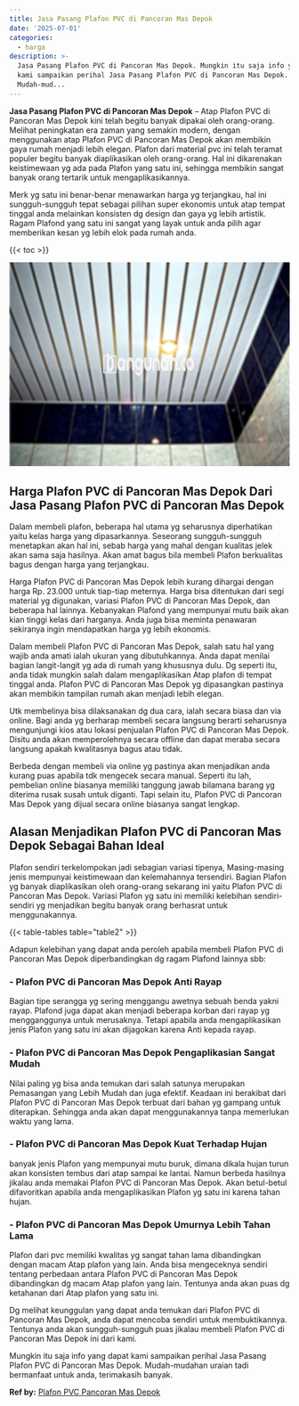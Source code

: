 ```yaml
---
title: Jasa Pasang Plafon PVC di Pancoran Mas Depok
date: '2025-07-01'
categories:
  - harga
description: >-
  Jasa Pasang Plafon PVC di Pancoran Mas Depok. Mungkin itu saja info yang dapat
  kami sampaikan perihal Jasa Pasang Plafon PVC di Pancoran Mas Depok.
  Mudah-mud...
---
```


**Jasa Pasang Plafon PVC di Pancoran Mas Depok** – Atap Plafon PVC di Pancoran Mas Depok kini telah begitu banyak dipakai oleh orang-orang. Melihat peningkatan era zaman yang semakin modern, dengan menggunakan atap Plafon PVC di Pancoran Mas Depok akan membikin gaya rumah menjadi lebih elegan. Plafon dari material pvc ini telah teramat populer begitu banyak diaplikasikan oleh orang-orang. Hal ini dikarenakan keistimewaan yg ada pada Plafon yang satu ini, sehingga membikin sangat banyak orang tertarik untuk mengaplikasikannya.

Merk yg satu ini benar-benar menawarkan harga yg terjangkau, hal ini sungguh-sungguh tepat sebagai pilihan super ekonomis untuk atap tempat tinggal anda melainkan konsisten dg design dan gaya yg lebih artistik. Ragam Plafond yang satu ini sangat yang layak untuk anda pilih agar memberikan kesan yg lebih elok pada rumah anda.

{{< toc >}}

![Jasa Pasang Plafon PVC di Pancoran Mas Depok](/images/flafond-pvc-murah24.png)

## Harga Plafon PVC di Pancoran Mas Depok Dari Jasa Pasang Plafon PVC di Pancoran Mas Depok

Dalam membeli plafon, beberapa hal utama yg seharusnya diperhatikan yaitu kelas harga yang dipasarkannya. Seseorang sungguh-sungguh menetapkan akan hal ini, sebab harga yang mahal dengan kualitas jelek akan sama saja hasilnya. Akan amat bagus bila membeli Plafon berkualitas bagus dengan harga yang terjangkau.

Harga Plafon PVC di Pancoran Mas Depok lebih kurang dihargai dengan harga Rp. 23.000 untuk tiap-tiap meternya. Harga bisa ditentukan dari segi material yg digunakan, variasi Plafon PVC di Pancoran Mas Depok, dan beberapa hal lainnya. Kebanyakan Plafond yang mempunyai mutu baik akan kian tinggi kelas dari harganya. Anda juga bisa meminta penawaran sekiranya ingin mendapatkan harga yg lebih ekonomis.

Dalam membeli Plafon PVC di Pancoran Mas Depok, salah satu hal yang wajib anda amati ialah ukuran yang dibutuhkannya. Anda dapat menilai bagian langit-langit yg ada di rumah yang khususnya dulu. Dg seperti itu, anda tidak mungkin salah dalam mengaplikasikan Atap plafon di tempat tinggal anda. Plafon PVC di Pancoran Mas Depok yg dipasangkan pastinya akan membikin tampilan rumah akan menjadi lebih elegan.

Utk membelinya bisa dilaksanakan dg dua cara, ialah secara biasa dan via online. Bagi anda yg berharap membeli secara langsung berarti seharusnya mengunjungi kios atau lokasi penjualan Plafon PVC di Pancoran Mas Depok. Disitu anda akan memperolehnya secara offline dan dapat meraba secara langsung apakah kwalitasnya bagus atau tidak.

Berbeda dengan membeli via online yg pastinya akan menjadikan anda kurang puas apabila tdk mengecek secara manual. Seperti itu lah, pembelian online biasanya memiliki tanggung jawab bilamana barang yg diterima rusak susah untuk diganti. Tapi selain itu, Plafon PVC di Pancoran Mas Depok yang dijual secara online biasanya sangat lengkap.

## Alasan Menjadikan Plafon PVC di Pancoran Mas Depok Sebagai Bahan Ideal

Plafon sendiri terkelompokan jadi sebagian variasi tipenya, Masing-masing jenis mempunyai keistimewaan dan kelemahannya tersendiri. Bagian Plafon yg banyak diaplikasikan oleh orang-orang sekarang ini yaitu Plafon PVC di Pancoran Mas Depok. Variasi Plafon yg satu ini memiliki kelebihan sendiri-sendiri yg menjadikan begitu banyak orang berhasrat untuk menggunakannya.

{{< table-tables table="table2" >}}

Adapun kelebihan yang dapat anda peroleh apabila membeli Plafon PVC di Pancoran Mas Depok diperbandingkan dg ragam Plafond lainnya sbb:

### \- Plafon PVC di Pancoran Mas Depok Anti Rayap

Bagian tipe serangga yg sering menggangu awetnya sebuah benda yakni rayap. Plafond juga dapat akan menjadi beberapa korban dari rayap yg mengganggunya untuk merusaknya. Tetapi apabila anda mengaplikasikan jenis Plafon yang satu ini akan dijagokan karena Anti kepada rayap.

### \- Plafon PVC di Pancoran Mas Depok Pengaplikasian Sangat Mudah

Nilai paling yg bisa anda temukan dari salah satunya merupakan Pemasangan yang Lebih Mudah dan juga efektif. Keadaan ini berakibat dari Plafon PVC di Pancoran Mas Depok terbuat dari bahan yg gampang untuk diterapkan. Sehingga anda akan dapat menggunakannya tanpa memerlukan waktu yang lama.

### \- Plafon PVC di Pancoran Mas Depok Kuat Terhadap Hujan

banyak jenis Plafon yang mempunyai mutu buruk, dimana dikala hujan turun akan konsisten tembus dari atap sampai ke lantai. Namun berbeda hasilnya jikalau anda memakai Plafon PVC di Pancoran Mas Depok. Akan betul-betul difavoritkan apabila anda mengaplikasikan Plafon yg satu ini karena tahan hujan.

### \- Plafon PVC di Pancoran Mas Depok Umurnya Lebih Tahan Lama

Plafon dari pvc memiliki kwalitas yg sangat tahan lama dibandingkan dengan macam Atap plafon yang lain. Anda bisa mengeceknya sendiri tentang perbedaan antara Plafon PVC di Pancoran Mas Depok dibandingkan dg macam Atap plafon yang lain. Tentunya anda akan puas dg ketahanan dari Atap plafon yang satu ini.

Dg melihat keunggulan yang dapat anda temukan dari Plafon PVC di Pancoran Mas Depok, anda dapat mencoba sendiri untuk membuktikannya. Tentunya anda akan sungguh-sungguh puas jikalau membeli Plafon PVC di Pancoran Mas Depok ini dari kami.

Mungkin itu saja info yang dapat kami sampaikan perihal Jasa Pasang Plafon PVC di Pancoran Mas Depok. Mudah-mudahan uraian tadi bermanfaat untuk anda, terimakasih banyak.

**Ref by:** [Plafon PVC Pancoran Mas Depok](https://id.wikipedia.org/wiki/Plafon)

